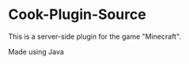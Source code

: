 Cook-Plugin-Source
==================

This is a server-side plugin for the game "Minecraft".

Made using Java
